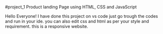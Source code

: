#project_1
Product landing Page using HTML, CSS and JavaScript

Hello Everyone!
I have done this project on vs code 
just go trough the codes and run in your ide.
you can also edit css and html as per your style and requirement.
this is a responsive website. 

